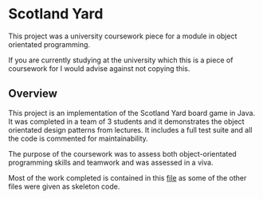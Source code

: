 
# Scotland Yard

This project was a university coursework piece for a module in object orientated programming.

If you are currently studying at the university which this is a piece of coursework for I would advise against not copying this.

## Overview

This project is an implementation of the Scotland Yard board game in Java. It was completed in a team of 3 students and it demonstrates the object orientated design patterns from lectures. It includes a full test suite and all the code is commented for maintainability. 

The purpose of the coursework was to assess both object-orientated programming skills and teamwork and was assessed in a viva. 

Most of the work completed is contained in this [file](https://github.com/henryedbris/OOP-public/blob/main/model/src/main/java/uk/ac/bris/cs/scotlandyard/model/MyGameStateFactory.java) as some of the other files were given as skeleton code.


